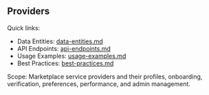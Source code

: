 ## Providers

Quick links:

- Data Entities: [data-entities.md](./data-entities.md)
- API Endpoints: [api-endpoints.md](./api-endpoints.md)
- Usage Examples: [usage-examples.md](./usage-examples.md)
- Best Practices: [best-practices.md](./best-practices.md)

Scope: Marketplace service providers and their profiles, onboarding, verification, preferences, performance, and admin management.


